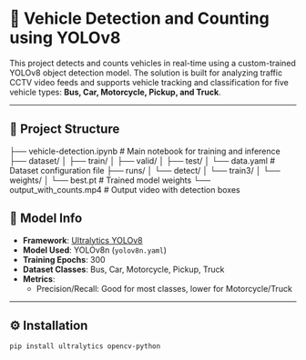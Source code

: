 # 🚗 Vehicle Detection and Counting using YOLOv8

This project detects and counts vehicles in real-time using a custom-trained YOLOv8 object detection model. The solution is built for analyzing traffic CCTV video feeds and supports vehicle tracking and classification for five vehicle types: **Bus, Car, Motorcycle, Pickup, and Truck**.

---

## 📁 Project Structure
├── vehicle-detection.ipynb # Main notebook for training and inference
├── dataset/
│ ├── train/
│ ├── valid/
│ ├── test/
│ └── data.yaml # Dataset configuration file
├── runs/
│ └── detect/
│ └── train3/
│ └── weights/
│ └── best.pt # Trained model weights
└── output_with_counts.mp4 # Output video with detection boxes

## 🧠 Model Info

- **Framework**: [Ultralytics YOLOv8](https://docs.ultralytics.com/)
- **Model Used**: YOLOv8n (`yolov8n.yaml`)
- **Training Epochs**: 300
- **Dataset Classes**: Bus, Car, Motorcycle, Pickup, Truck
- **Metrics**:
  - Precision/Recall: Good for most classes, lower for Motorcycle/Truck

---

## ⚙️ Installation

```bash
pip install ultralytics opencv-python
